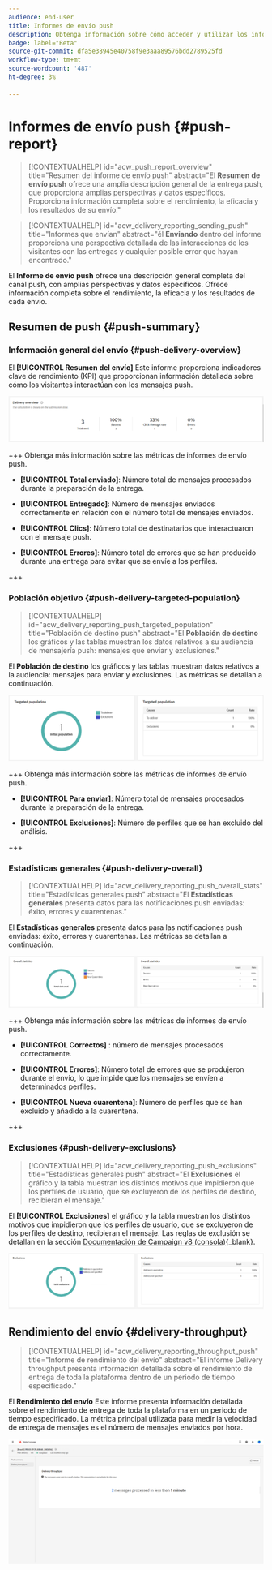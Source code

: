 ```yaml
---
audience: end-user
title: Informes de envío push
description: Obtenga información sobre cómo acceder y utilizar los informes de envío push
badge: label="Beta"
source-git-commit: dfa5e38945e40758f9e3aaa89576bdd2789525fd
workflow-type: tm+mt
source-wordcount: '487'
ht-degree: 3%

---
```


# Informes de envío push {#push-report}

>[!CONTEXTUALHELP]
>id="acw_push_report_overview"
>title="Resumen del informe de envío push"
>abstract="El **Resumen de envío push** ofrece una amplia descripción general de la entrega push, que proporciona amplias perspectivas y datos específicos. Proporciona información completa sobre el rendimiento, la eficacia y los resultados de su envío."

>[!CONTEXTUALHELP]
>id="acw_delivery_reporting_sending_push"
>title="Informes que envían"
>abstract="él **Enviando** dentro del informe proporciona una perspectiva detallada de las interacciones de los visitantes con las entregas y cualquier posible error que hayan encontrado."

El **Informe de envío push** ofrece una descripción general completa del canal push, con amplias perspectivas y datos específicos. Ofrece información completa sobre el rendimiento, la eficacia y los resultados de cada envío.

## Resumen de push {#push-summary}

### Información general del envío {#push-delivery-overview}

El **[!UICONTROL Resumen del envío]** Este informe proporciona indicadores clave de rendimiento (KPI) que proporcionan información detallada sobre cómo los visitantes interactúan con los mensajes push.

![](assets/reporting_push_3.png)

+++ Obtenga más información sobre las métricas de informes de envío push.

* **[!UICONTROL Total enviado]**: Número total de mensajes procesados durante la preparación de la entrega.

* **[!UICONTROL Entregado]**: Número de mensajes enviados correctamente en relación con el número total de mensajes enviados.

* **[!UICONTROL Clics]**: Número total de destinatarios que interactuaron con el mensaje push.

* **[!UICONTROL Errores]**: Número total de errores que se han producido durante una entrega para evitar que se envíe a los perfiles.

+++

### Población objetivo {#push-delivery-targeted-population}


>[!CONTEXTUALHELP]
>id="acw_delivery_reporting_push_targeted_population"
>title="Población de destino push"
>abstract="El **Población de destino** los gráficos y las tablas muestran los datos relativos a su audiencia de mensajería push: mensajes que enviar y exclusiones."

El **Población de destino** los gráficos y las tablas muestran datos relativos a la audiencia: mensajes para enviar y exclusiones. Las métricas se detallan a continuación.

![](assets/reporting_push_4.png)

+++ Obtenga más información sobre las métricas de informes de envío push.

* **[!UICONTROL Para enviar]**: Número total de mensajes procesados durante la preparación de la entrega.

* **[!UICONTROL Exclusiones]**: Número de perfiles que se han excluido del análisis.

+++

### Estadísticas generales {#push-delivery-overall}


>[!CONTEXTUALHELP]
>id="acw_delivery_reporting_push_overall_stats"
>title="Estadísticas generales push"
>abstract="El **Estadísticas generales** presenta datos para las notificaciones push enviadas: éxito, errores y cuarentenas."

El **Estadísticas generales** presenta datos para las notificaciones push enviadas: éxito, errores y cuarentenas. Las métricas se detallan a continuación.

![](assets/reporting_push_5.png)

+++ Obtenga más información sobre las métricas de informes de envío push.

* **[!UICONTROL Correctos]** : número de mensajes procesados correctamente.

* **[!UICONTROL Errores]**: Número total de errores que se produjeron durante el envío, lo que impide que los mensajes se envíen a determinados perfiles.

* **[!UICONTROL Nueva cuarentena]**: Número de perfiles que se han excluido y añadido a la cuarentena.

+++

### Exclusiones {#push-delivery-exclusions}


>[!CONTEXTUALHELP]
>id="acw_delivery_reporting_push_exclusions"
>title="Estadísticas generales push"
>abstract="El **Exclusiones** el gráfico y la tabla muestran los distintos motivos que impidieron que los perfiles de usuario, que se excluyeron de los perfiles de destino, recibieran el mensaje."

El **[!UICONTROL Exclusiones]** el gráfico y la tabla muestran los distintos motivos que impidieron que los perfiles de usuario, que se excluyeron de los perfiles de destino, recibieran el mensaje. Las reglas de exclusión se detallan en la sección [Documentación de Campaign v8 (consola)](https://experienceleague.adobe.com/docs/campaign/campaign-v8/send/failures/delivery-failures.html#push-error-types){_blank}.


![](assets/reporting_push_6.png)

## Rendimiento del envío {#delivery-throughput}

>[!CONTEXTUALHELP]
>id="acw_delivery_reporting_throughput_push"
>title="Informe de rendimiento del envío"
>abstract="El informe Delivery throughput presenta información detallada sobre el rendimiento de entrega de toda la plataforma dentro de un periodo de tiempo especificado."

El **Rendimiento del envío** Este informe presenta información detallada sobre el rendimiento de entrega de toda la plataforma en un periodo de tiempo especificado. La métrica principal utilizada para medir la velocidad de entrega de mensajes es el número de mensajes enviados por hora.

![](assets/reporting_push_2.png)
